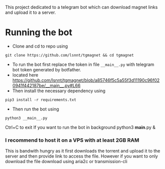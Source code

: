 This project dedicated to a telegram bot which can download magnet links and upload it to a server.
# Running the bot
- Clone and cd to repo using
```
git clone https://github.com/lsnnt/tgmagnet && cd tgmagnet
```
- To run the bot first replace the token in file `__main__.py` with telegram bot token generated by botfather.
- located here
https://github.com/lsnnt/tgmagnet/blob/a85746f5c5a55f3d11190c96f020941f442187be/__main__.py#L66
- Then install the necessary dependency using
```
pip3 install -r requirements.txt
```
- Then run the bot using
```
python3 __main__.py
```
Ctrl+C to exit
If you want to run the bot in background
python3 __main__.py &

### I recommend to host it on a VPS with at least 2GB RAM
This is bandwith hungry as it first  downloads the torrent and upload it to the server and then provide link to access the file.
However if you want to only download the file download using aria2c or transmission-cli

